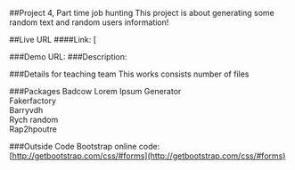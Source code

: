 ##Project 4, Part time job hunting
This project is about generating some random text and random users information!


##Live URL
####Link: [

###Demo
URL:
###Description:




###Details for teaching team
This works consists number of files<br>


###Packages
Badcow Lorem Ipsum Generator<br>
Fakerfactory<br>
Barryvdh<br>
Rych random<br>
Rap2hpoutre<br>

###Outside Code
Bootstrap online code:[http://getbootstrap.com/css/#forms](http://getbootstrap.com/css/#forms)

